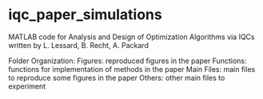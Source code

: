 # iqc_paper_simulations
MATLAB code for Analysis and Design of Optimization Algorithms via IQCs written by L. Lessard, B. Recht, A. Packard

Folder Organization:
    Figures: reproduced figures in the paper
    Functions: functions for implementation of methods in the paper
    Main Files: main files to reproduce some figures in the paper
    Others: other main files to experiment
